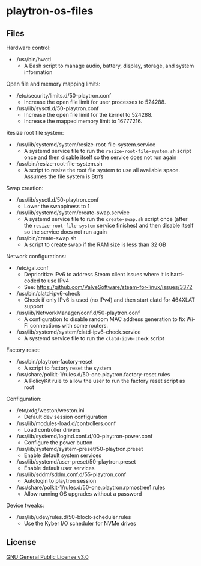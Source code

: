 # playtron-os-files

## Files

Hardware control:

- ./usr/bin/hwctl
    - A Bash script to manage audio, battery, display, storage, and system information

Open file and memory mapping limits:

- ./etc/security/limits.d/50-playtron.conf
    - Increase the open file limit for user processes to 524288.
- ./usr/lib/sysctl.d/50-playtron.conf
    - Increase the open file limit for the kernel to 524288.
    - Increase the mapped memory limit to 16777216.

Resize root file system:

- ./usr/lib/systemd/system/resize-root-file-system.service
    - A systemd service file to run the `resize-root-file-system.sh` script once and then disable itself so the service does not run again
- ./usr/bin/resize-root-file-system.sh
    - A script to resize the root file system to use all available space. Assumes the file system is Btrfs

Swap creation:

- ./usr/lib/sysctl.d/50-playtron.conf
    - Lower the swappiness to 1
- ./usr/lib/systemd/system/create-swap.service
    - A systemd service file to run the `create-swap.sh` script once (after the `resize-root-file-system` service finishes) and then disable itself so the service does not run again
- ./usr/bin/create-swap.sh
    - A script to create swap if the RAM size is less than 32 GB

Network configurations:

- ./etc/gai.conf
    - Deprioritize IPv6 to address Steam client issues where it is hard-coded to use IPv4
    - See: https://github.com/ValveSoftware/steam-for-linux/issues/3372
- ./usr/bin/clatd-ipv6-check
    - Check if only IPv6 is used (no IPv4) and then start clatd for 464XLAT support
- ./usr/lib/NetworkManager/conf.d/50-playtron.conf
    - A configuration to disable random MAC address generation to fix Wi-Fi connections with some routers.
- ./usr/lib/systemd/system/clatd-ipv6-check.service
    - A systemd service file to run the `clatd-ipv6-check` script

Factory reset:

- ./usr/bin/playtron-factory-reset
    - A script to factory reset the system
- ./usr/share/polkit-1/rules.d/50-one.playtron.factory-reset.rules
    - A PolicyKit rule to allow the user to run the factory reset script as root

Configuration:

- ./etc/xdg/weston/weston.ini
    - Default dev session configuration
- ./usr/lib/modules-load.d/controllers.conf
    - Load controller drivers
- ./usr/lib/systemd/logind.conf.d/00-playtron-power.conf
    - Configure the power button
- ./usr/lib/systemd/system-preset/50-playtron.preset
    - Enable default system services
- ./usr/lib/systemd/user-preset/50-playtron.preset
    - Enable default user services
- ./usr/lib/sddm/sddm.conf.d/55-playtron.conf
    - Autologin to playtron session
- ./usr/share/polkit-1/rules.d/50-one.playtron.rpmostree1.rules
    - Allow running OS upgrades without a password

Device tweaks:

- ./usr/lib/udev/rules.d/50-block-scheduler.rules
    - Use the Kyber I/O scheduler for NVMe drives

## License

[GNU General Public License v3.0](LICENSE)
